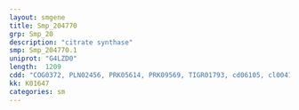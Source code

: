```yaml
---
layout: smgene
title: Smp_204770
grp: Smp_20
description: "citrate synthase"
smp: Smp_204770.1
uniprot: "G4LZD0"
length:  1209
cdd: "COG0372, PLN02456, PRK05614, PRK09569, TIGR01793, cd06105, cl00416, pfam00285"
kk: K01647
categories: sm
---
```

